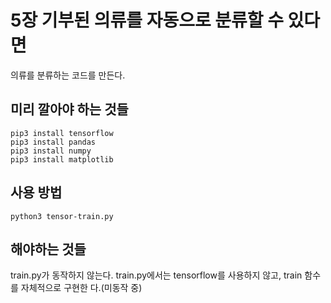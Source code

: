 # 5장 기부된 의류를 자동으로 분류할 수 있다면
의류를 분류하는 코드를 만든다.


## 미리 깔아야 하는 것들
```
pip3 install tensorflow
pip3 install pandas
pip3 install numpy
pip3 install matplotlib
```

## 사용 방법
```
python3 tensor-train.py
```


## 해야하는 것들
train.py가 동작하지 않는다.
train.py에서는 tensorflow를 사용하지 않고, train 함수를 자체적으로 구현한
다.(미동작 중)

